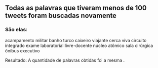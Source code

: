 ## Todas as palavras que tiveram menos de 100 tweets foram buscadas novamente

### São elas:

acampamento militar
banho turco
caixeiro viajante
cerca viva
circuito integrado
exame laboratorial
livre-docente
núcleo atômico
sala cirúrgica
ônibus executivo

Resultado: A quantidade de palavras obtidas foi a mesma .
